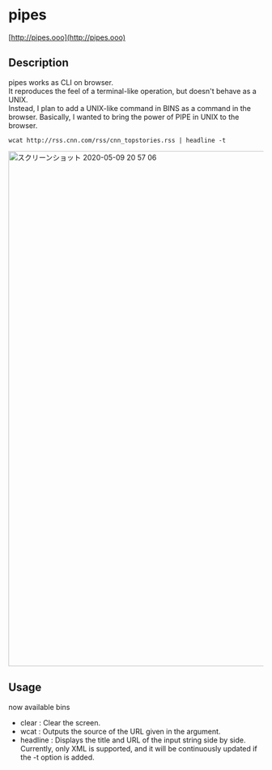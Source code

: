# pipes
[http://pipes.ooo](http://pipes.ooo)

## Description
pipes works as CLI on browser.  
It reproduces the feel of a terminal-like operation, but doesn't behave as a UNIX.  
Instead, I plan to add a UNIX-like command in BINS as a command in the browser. 
Basically, I wanted to bring the power of PIPE in UNIX to the browser.  
  
`wcat http://rss.cnn.com/rss/cnn_topstories.rss | headline -t`  
  
<img width="1017" alt="スクリーンショット 2020-05-09 20 57 06" src="https://user-images.githubusercontent.com/661905/81473241-110b5280-9238-11ea-874b-68454baaf760.png">

## Usage
now available bins
- clear : Clear the screen.
- wcat : Outputs the source of the URL given in the argument.
- headline : Displays the title and URL of the input string side by side. Currently, only XML is supported, and it will be continuously updated if the -t option is added.
